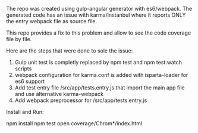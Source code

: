 The repo was created using gulp-angular generator with es6/webpack. The generated code has an issue with karma/instanbul
where it reports ONLY the entry webpack file as source file.

This repo provides a fix to this problem and allow to see the code coverage file by file. 

Here are the steps that were done to sole the issue:

1. Gulp unit test is completly replaced by npm test and npm test:watch scripts
2. webpack configuration for karma.conf is added with isparta-loader for es6 support
3. Add test entry file /src/app/tests.entry.js that import the main app file and use alternative karma-webpack
4. Add webpack preprocessor for /src/app/tests.entry.js

Install and Run:

npm install
npm test
open coverage/Chrom*/index.html

